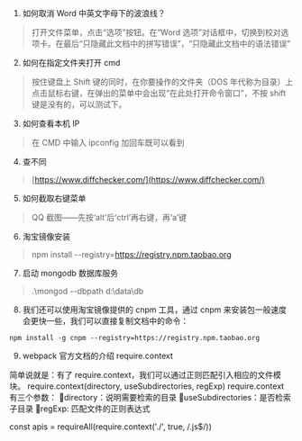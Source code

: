 1. 如何取消 Word 中英文字母下的波浪线？

> 打开文件菜单，点击“选项”按钮。在“Word 选项”对话框中，切换到校对选项卡。在最后“只隐藏此文档中的拼写错误”，“只隐藏此文档中的语法错误”

2. 如何在指定文件夹打开 cmd

> 按住键盘上 Shift 键的同时，在你要操作的文件夹（DOS 年代称为目录）上点击鼠标右键，在弹出的菜单中会出现“在此处打开命令窗口”，不按 shift 键是没有的，可以测试下。

3. 如何查看本机 IP

> 在 CMD 中输入 ipconfig 加回车既可以看到

4. 查不同

> [https://www.diffchecker.com/](https://www.diffchecker.com/)

5. 如何截取右键菜单

> QQ 截图——先按‘alt’后‘ctrl’再右键，再‘a’键

6. 淘宝镜像安装

> npm install --registry=https://registry.npm.taobao.org

7. 启动 mongodb 数据库服务

> .\mongod --dbpath d:\data\db

8. 我们还可以使用淘宝镜像提供的 cnpm 工具，通过 cnpm 来安装包一般速度会更快一些，我们可以直接复制文档中的命令：

```
npm install -g cnpm --registry=https://registry.npm.taobao.org
```

9. webpack 官方文档的介绍 require.context

简单说就是：有了 require.context，我们可以通过正则匹配引入相应的文件模块。
require.context(directory, useSubdirectories, regExp)
require.context 有三个参数：
directory：说明需要检索的目录
useSubdirectories：是否检索子目录
regExp: 匹配文件的正则表达式

const apis = requireAll(require.context('./', true, /\.js\$/))

